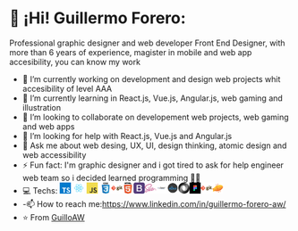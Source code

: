 # 👋 ¡Hi! Guillermo Forero:
Professional graphic designer and web developer Front End Designer, with more than 6 years of experience, magister in mobile and web app accesibility, you can know my work

- 🔭 I’m currently working on development and design web projects whit accesibility of level AAA
- 🌱 I’m currently learning in React.js, Vue.js, Angular.js, web gaming and illustration
- 👯 I’m looking to collaborate on developement web projects, web gaming and web apps
- 🤔 I’m looking for help with React.js, Vue.js and Angular.js
- 💬 Ask me about web desing, UX, UI, design thinking, atomic design and web accessibility
- ⚡ Fun fact: I'm graphic designer and i got tired to ask for help   engineer web team so i decided learned programming 🧑‍🎓
- :computer: Techs: <img height="20" src="https://raw.githubusercontent.com/github/explore/80688e429a7d4ef2fca1e82350fe8e3517d3494d/topics/typescript/typescript.png"> <img height="20" src="https://raw.githubusercontent.com/github/explore/80688e429a7d4ef2fca1e82350fe8e3517d3494d/topics/react/react.png"> <img height="20" src="https://github.com/github/explore/blob/main/topics/javascript/javascript.png"> <img height="20" src="https://raw.githubusercontent.com/github/explore/80688e429a7d4ef2fca1e82350fe8e3517d3494d/topics/css/css.png"><img height="20" src="https://raw.githubusercontent.com/github/explore/80688e429a7d4ef2fca1e82350fe8e3517d3494d/topics/git/git.png"><img height="20" src="https://raw.githubusercontent.com/github/explore/80688e429a7d4ef2fca1e82350fe8e3517d3494d/topics/html/html.png"><img height="20" src="https://raw.githubusercontent.com/github/explore/80688e429a7d4ef2fca1e82350fe8e3517d3494d/topics/bootstrap/bootstrap.png"><img height="20" src="https://raw.githubusercontent.com/github/explore/80688e429a7d4ef2fca1e82350fe8e3517d3494d/topics/sass/sass.png"><img height="20" src="https://github.com/github/explore/blob/main/topics/jquery/jquery.png"><img height="20" src="https://github.com/github/explore/blob/main/topics/ajax/ajax.png"><img height="20" src="https://github.com/github/explore/blob/main/topics/json/json.png"><img height="20" src="https://github.com/github/explore/blob/main/topics/figma/figma.png"><img height="20" src="https://github.com/github/explore/blob/main/topics/git/git.png"><img height="20" src="https://github.com/github/explore/blob/main/topics/zeplin/zeplin.png">
- -📫 How to reach me:https://www.linkedin.com/in/guillermo-forero-aw/
- ⭐️ From [GuilloAW](https://github.com/GuilloAW) 
